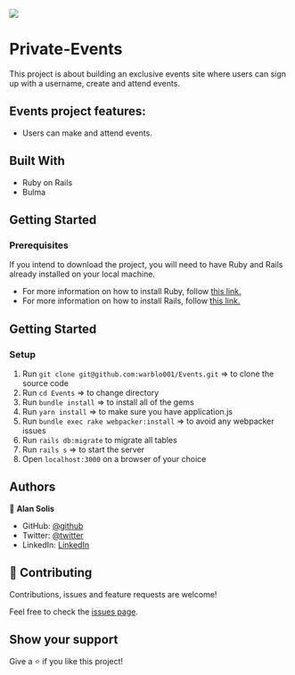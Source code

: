 ![](https://img.shields.io/badge/Microverse-blueviolet)

# Private-Events

This project is about building an exclusive events site where users can sign up with a username, create and attend events.

## Events project features:

- Users can make and attend events.

## Built With

- Ruby on Rails
- Bulma

## Getting Started

### Prerequisites

If you intend to download the project, you will need to have Ruby and Rails already installed on your local machine.

- For more information on how to install Ruby, follow [this link.](https://www.ruby-lang.org/en/downloads/)
- For more information on how to install Rails, follow [this link.](https://guides.rubyonrails.org/getting_started.html/)

## Getting Started

### Setup

1. Run `git clone git@github.com:warblo001/Events.git` => to clone the source code
2. Run `cd Events` => to change directory
3. Run `bundle install` => to install all of the gems
4. Run `yarn install` => to make sure you have application.js
5. Run `bundle exec rake webpacker:install` => to avoid any webpacker issues
6. Run `rails db:migrate` to migrate all tables
7. Run `rails s` => to start the server
8. Open `localhost:3000` on a browser of your choice

## Authors

😬 **Alan Solis**

- GitHub: [@github](https://github.com/warblo001)
- Twitter: [@twitter](https://twitter.com/Alan55572391)
- LinkedIn: [LinkedIn](https://www.linkedin.com/in/alan-solis-b567b044/)

## 🤝 Contributing

Contributions, issues and feature requests are welcome!

Feel free to check the [issues page](https://github.com/warblo001/Events/issues).

## Show your support

Give a ⭐️ if you like this project!
